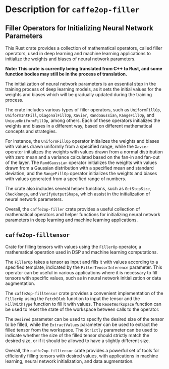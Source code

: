 # Description for `caffe2op-filler`

## Filler Operators for Initializing Neural Network Parameters

This Rust crate provides a collection of
mathematical operators, called filler operators,
used in deep learning and machine learning
applications to initialize the weights and biases
of neural network parameters. 

**Note: This crate is currently being translated from C++ to Rust, and some function bodies may still be in the process of translation.**

The initialization of neural network parameters is
an essential step in the training process of deep
learning models, as it sets the initial values for
the weights and biases which will be gradually
updated during the training process.

The crate includes various types of filler
operators, such as `UniformFillOp`,
`UniformIntFill`, `DiagonalFillOp`, `Xavier`,
`RandGaussian`, `RangeFillOp`, and
`UniqueUniformFillOp`, among others. Each of these
operators initializes the weights and biases in
a different way, based on different mathematical
concepts and strategies.

For instance, the `UniformFillOp` operator
initializes the weights and biases with values
drawn uniformly from a specified range, while the
`Xavier` operator initializes the weights with
values drawn from a normal distribution with zero
mean and a variance calculated based on the fan-in
and fan-out of the layer. The `RandGaussian`
operator initializes the weights with values drawn
from a Gaussian distribution with a specified mean
and standard deviation, and the `RangeFillOp`
operator initializes the weights and biases with
values generated from a specified range of
numbers.

The crate also includes several helper functions,
such as `GetStepSize`, `CheckRange`, and
`VerifyOutputShape`, which assist in the
initialization of neural network parameters.

Overall, the `caffe2op-filler` crate provides
a useful collection of mathematical operators and
helper functions for initializing neural network
parameters in deep learning and machine learning
applications.

## `caffe2op-filltensor`

Crate for filling tensors with values using the
`FillerOp` operator, a mathematical operation used
in DSP and machine learning computations.

The `FillerOp` takes a tensor as input and fills
it with values according to a specified template,
indicated by the `FillerTensorInference`
parameter. This operator can be useful in various
applications where it is necessary to fill tensors
with specific values, such as in neural network
initialization or data augmentation.

The `caffe2op-filltensor` crate provides
a convenient implementation of the `FillerOp`
using the `FetchBlob` function to input the tensor
and the `FillWithType` function to fill it with
values. The `ResetWorkspace` function can be used
to reset the state of the workspace between calls
to the operator.

The `Desired` parameter can be used to specify the
desired size of the tensor to be filled, while the
`ExtractValues` parameter can be used to extract
the filled tensor from the workspace. The
`Strictly` parameter can be used to indicate
whether the size of the filled tensor should
strictly match the desired size, or if it should
be allowed to have a slightly different size.

Overall, the `caffe2op-filltensor` crate provides
a powerful set of tools for efficiently filling
tensors with desired values, with applications in
machine learning, neural network initialization,
and data augmentation.
